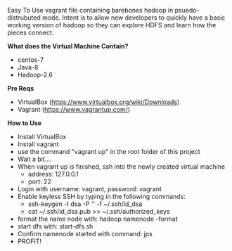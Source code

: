 Easy To Use vagrant file containing barebones hadoop in psuedo-distrubuted mode.
Intent is to allow new developers to quickly have a basic working version of hadoop
so they can explore HDFS and learn how the pieces connect.

**What does the Virtual Machine Contain?**
* centos-7
* Java-8
* Hadoop-2.6


**Pre Reqs**
* VirtualBox (https://www.virtualbox.org/wiki/Downloads)
* Vagrant (https://www.vagrantup.com/)

**How to Use**
* Install VirtualBox
* Install vagrant
* use the command "vagrant up" in the root folder of this project
* Wait a bit....
* When vagrant up is finished, ssh into the newly created virtual machine
  - address: 127.0.0.1
  - port: 22
* Login with username: vagrant, password: vagrant
* Enable keyless SSH by typing in the following commands:
  - ssh-keygen -t dsa -P '' -f ~/.ssh/id_dsa
  - cat ~/.ssh/id_dsa.pub >> ~/.ssh/authorized_keys
* format the name node with: hadoop namenode -format
* start dfs with: start-dfs.sh
* Confirm namenode started with command: jps
* PROFIT!
